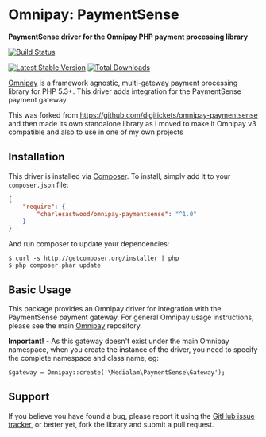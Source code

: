 # Omnipay: PaymentSense

**PaymentSense driver for the Omnipay PHP payment processing library**


[![Build Status](https://travis-ci.org/charlesastwood/omnipay-paymentsense.png)](https://travis-ci.org/charlesastwood/omnipay-paymentsense)

[![Latest Stable Version](https://poser.pugx.org/charlesastwood/omnipay-paymentsense/version.png)](https://packagist.org/packages/charlesastwood/omnipay-paymentsense)
[![Total Downloads](https://poser.pugx.org/charlesastwood/omnipay-paymentsense/d/total.png)](https://packagist.org/packages/charlesastwood/omnipay-paymentsense)

[Omnipay](https://github.com/omnipay/omnipay) is a framework agnostic, multi-gateway payment processing library for PHP 5.3+. This driver adds integration for the PaymentSense payment gateway.

This was forked from https://github.com/digitickets/omnipay-paymentsense and then made its own standalone library as I moved to make it Omnipay v3 compatible and also to use in one of my own projects

## Installation

This driver is installed via [Composer](http://getcomposer.org/). To install, simply add it
to your `composer.json` file:

```json
{
    "require": {
        "charlesastwood/omnipay-paymentsense": "^1.0"
    }
}
```

And run composer to update your dependencies:

    $ curl -s http://getcomposer.org/installer | php
    $ php composer.phar update

## Basic Usage

This package provides an Omnipay driver for integration with the PaymentSense payment gateway. For general Omnipay usage instructions, please see the main [Omnipay](https://github.com/omnipay/omnipay) repository.

**Important!** - As this gateway doesn't exist under the main Omnipay namespace, when you create the instance of the driver, you need to specify the complete namespace and class name, eg:

`$gateway = Omnipay::create('\Medialam\PaymentSense\Gateway');`

## Support 

If you believe you have found a bug, please report it using the [GitHub issue tracker](https://github.com/charlesastwood/omnipay-paymentsense/issues),
or better yet, fork the library and submit a pull request.
